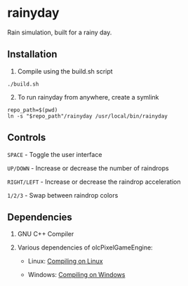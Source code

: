 # rainyday

Rain simulation, built for a rainy day.

## Installation

1. Compile using the build.sh script

```
./build.sh
```

2. To run rainyday from anywhere, create a symlink

```
repo_path=$(pwd)
ln -s "$repo_path"/rainyday /usr/local/bin/rainyday
```

## Controls

`SPACE` - Toggle the user interface

`UP/DOWN` - Increase or decrease the number of raindrops

`RIGHT/LEFT` - Increase or decrease the raindrop acceleration

`1/2/3` - Swap between raindrop colors

## Dependencies

1. GNU C++ Compiler

2. Various dependencies of olcPixelGameEngine:

    - Linux: [Compiling on Linux](https://github.com/OneLoneCoder/olcPixelGameEngine/wiki/Compiling-on-Linux "olcPixelGameEngine Wiki")

    - Windows: [Compiling on Windows](https://www.youtube.com/watch?v=eTGSTTxR-Ss "Youtube Tutorial")
